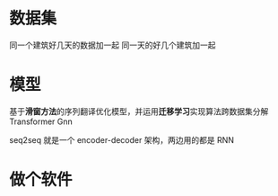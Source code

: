 # 数据集
同一个建筑好几天的数据加一起
同一天的好几个建筑加一起

# 模型
基于**滑窗方法**的序列翻译优化模型，并运用**迁移学习**实现算法跨数据集分解
Transformer
Gnn


seq2seq 就是一个 encoder-decoder 架构，两边用的都是 RNN

# 做个软件
